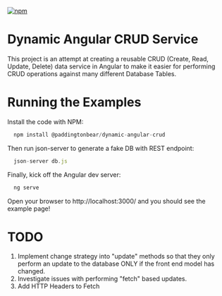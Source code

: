 
[![npm](https://img.shields.io/npm/v/:package.svg)](https://www.npmjs.com/package/@paddingtonbear/dynamic-angular-crud)


# Dynamic Angular CRUD Service
This project is an attempt at creating a reusable CRUD (Create, Read, Update, Delete) data service in Angular to make it easier for performing CRUD operations against many different Database Tables.

# Running the Examples
Install the code with NPM:

```javascript
  npm install @paddingtonbear/dynamic-angular-crud
```

Then run json-server to generate a fake DB with REST endpoint:

```javascript
  json-server db.js
```

Finally, kick off the Angular dev server:

```javascript
  ng serve
```
Open your browser to http://localhost:3000/ and you should see the example page!

# TODO
1. Implement change strategy into "update" methods so that they only perform an update to the database ONLY if the front end model has changed.
2. Investigate issues with performing "fetch" based updates.
3. Add HTTP Headers to Fetch
